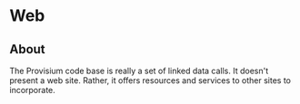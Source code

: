 # Web

## About

The Provisium code base is really a set of linked data calls.  It doesn't
present a web site.   Rather, it offers resources and services to other
sites to incorporate.


